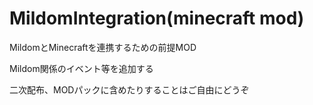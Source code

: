 # MildomIntegration(minecraft mod)

MildomとMinecraftを連携するための前提MOD

Mildom関係のイベント等を追加する

二次配布、MODパックに含めたりすることはご自由にどうぞ